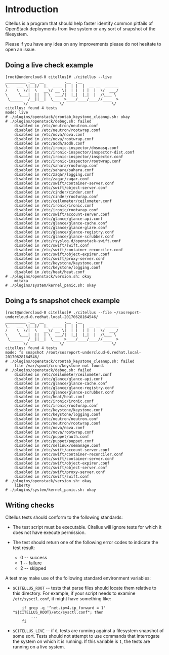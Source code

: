 # Introduction

Citellus is a program that should help faster identify common pitfails of OpenStack deployments from live system or any sort of snapshot of the filesystem.

Please if you have any idea on any improvements please do not hesitate to open an issue.

## Doing a live check example

```
[root@undercloud-0 citellus]# ./citellus --live
_________ .__  __         .__  .__                
\_   ___ \|__|/  |_  ____ |  | |  |  __ __  ______
/    \  \/|  \   __\/ __ \|  | |  | |  |  \/  ___/
\     \___|  ||  | \  ___/|  |_|  |_|  |  /\___ \ 
 \______  /__||__|  \___  >____/____/____//____  >
        \/              \/                     \/ 
citellus: found 4 tests
mode: live
# ./plugins/openstack/crontab_keystone_cleanup.sh: okay 
# ./plugins/openstack/debug.sh: failed 
    disabled in /etc/neutron/neutron.conf
    disabled in /etc/neutron/rootwrap.conf
    disabled in /etc/nova/nova.conf
    disabled in /etc/nova/rootwrap.conf
    disabled in /etc/aodh/aodh.conf
    disabled in /etc/ironic-inspector/dnsmasq.conf
    disabled in /etc/ironic-inspector/inspector-dist.conf
    disabled in /etc/ironic-inspector/inspector.conf
    disabled in /etc/ironic-inspector/rootwrap.conf
    disabled in /etc/sahara/rootwrap.conf
    disabled in /etc/sahara/sahara.conf
    disabled in /etc/zaqar/logging.conf
    disabled in /etc/zaqar/zaqar.conf
    disabled in /etc/swift/container-server.conf
    disabled in /etc/swift/object-server.conf
    disabled in /etc/cinder/cinder.conf
    disabled in /etc/cinder/rootwrap.conf
    disabled in /etc/ceilometer/ceilometer.conf
    disabled in /etc/ironic/ironic.conf
    disabled in /etc/ironic/rootwrap.conf
    disabled in /etc/swift/account-server.conf
    disabled in /etc/glance/glance-api.conf
    disabled in /etc/glance/glance-cache.conf
    disabled in /etc/glance/glance-glare.conf
    disabled in /etc/glance/glance-registry.conf
    disabled in /etc/glance/glance-scrubber.conf
    disabled in /etc/rsyslog.d/openstack-swift.conf
    disabled in /etc/swift/swift.conf
    disabled in /etc/swift/container-reconciler.conf
    disabled in /etc/swift/object-expirer.conf
    disabled in /etc/swift/proxy-server.conf
    disabled in /etc/keystone/keystone.conf
    disabled in /etc/keystone/logging.conf
    disabled in /etc/heat/heat.conf
# ./plugins/openstack/version.sh: okay 
    mitaka
# ./plugins/system/kernel_panic.sh: okay 

```

## Doing a fs snapshot check example

```
[root@undercloud-0 citellus]# ./citellus --file ~/sosreport-undercloud-0.redhat.local-20170628164546/
_________ .__  __         .__  .__                
\_   ___ \|__|/  |_  ____ |  | |  |  __ __  ______
/    \  \/|  \   __\/ __ \|  | |  | |  |  \/  ___/
\     \___|  ||  | \  ___/|  |_|  |_|  |  /\___ \ 
 \______  /__||__|  \___  >____/____/____//____  >
        \/              \/                     \/ 
citellus: found 4 tests
mode: fs snapshot /root/sosreport-undercloud-0.redhat.local-20170628164546/
# ./plugins/openstack/crontab_keystone_cleanup.sh: failed 
    file /var/spool/cron/keystone not found.
# ./plugins/openstack/debug.sh: failed 
    disabled in /etc/ceilometer/ceilometer.conf
    disabled in /etc/glance/glance-api.conf
    disabled in /etc/glance/glance-cache.conf
    disabled in /etc/glance/glance-registry.conf
    disabled in /etc/glance/glance-scrubber.conf
    disabled in /etc/heat/heat.conf
    disabled in /etc/ironic/ironic.conf
    disabled in /etc/ironic/rootwrap.conf
    disabled in /etc/keystone/keystone.conf
    disabled in /etc/keystone/logging.conf
    disabled in /etc/neutron/neutron.conf
    disabled in /etc/neutron/rootwrap.conf
    disabled in /etc/nova/nova.conf
    disabled in /etc/nova/rootwrap.conf
    disabled in /etc/puppet/auth.conf
    disabled in /etc/puppet/puppet.conf
    disabled in /etc/selinux/semanage.conf
    disabled in /etc/swift/account-server.conf
    disabled in /etc/swift/container-reconciler.conf
    disabled in /etc/swift/container-server.conf
    disabled in /etc/swift/object-expirer.conf
    disabled in /etc/swift/object-server.conf
    disabled in /etc/swift/proxy-server.conf
    disabled in /etc/swift/swift.conf
# ./plugins/openstack/version.sh: okay 
    liberty
# ./plugins/system/kernel_panic.sh: okay 
```

## Writing checks

Citellus tests should conform to the following standards:

- The test script must be executable. Citellus will ignore tests for
  which it does not have execute permission.

- The test should return one of the following error codes to indicate
  the test result:

    - 0 -- success
    - 1 -- failure
    - 2 -- skipped

A test may make use of the following standard environment variables:

- `$CITELLUS_ROOT` -- tests that parse files should locate them
  relative to this directory.  For example, if your script needs to
  examine `/etc/sysctl.conf`, it might have something like:

          if grep -q '^net.ipv4.ip_forward = 1' "${CITELLUS_ROOT}/etc/sysctl.conf"; then
              ...
          fi
- `$CITELLUS_LIVE` -- if `0`, tests are running against a filesystem
  snapshot of some sort.  Tests should not attempt to use commands
  that interrogate the system on which it is running.  If this
  variable is `1`, the tests are running on a live system.
